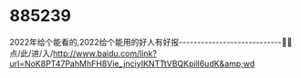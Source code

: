 # 885239
2022年给个能看的,2022给个能用的好人有好报----------------------------🥯🥯点/此/进/入/http://www.baidu.com/link?url=NoK8PT47PahMhFH8Vie_jnciyIKNTTtVBQKpill6udK&amp;wd
